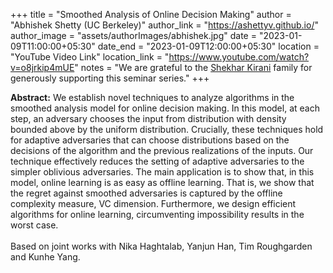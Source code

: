 +++
title = "Smoothed Analysis of Online Decision Making"
author = "Abhishek Shetty (UC Berkeley)"
author_link = "https://ashettyv.github.io/"
author_image = "assets/authorImages/abhishek.jpg"
date = "2023-01-09T11:00:00+05:30"
date_end = "2023-01-09T12:00:00+05:30"
location = "YouTube Video Link"
location_link = "https://www.youtube.com/watch?v=o8jrkip4mUE"
notes = "We are grateful to the <a href = "https://www.accel.com/people/shekhar-kirani" target= "_blank">Shekhar Kirani</a> family for generously supporting this seminar series."
+++

<b>Abstract:</b>
We establish novel techniques to analyze algorithms in the smoothed analysis model for online decision making.
In this model, at each step, an adversary chooses the input from distribution with density bounded above by the
uniform distribution. Crucially, these techniques hold for adaptive adversaries that can choose distributions based
on the decisions of the algorithm and the previous realizations of the inputs. Our technique effectively reduces the
setting of adaptive adversaries to the simpler oblivious adversaries. The main application is to show that, in this
model, online learning is as easy as offline learning. That is, we show that the regret against smoothed adversaries
is captured by the offline complexity measure, VC dimension. Furthermore, we design efficient algorithms for online
learning, circumventing impossibility results in the worst case.
<br><br>
Based on joint works with Nika Haghtalab, Yanjun Han, Tim Roughgarden and Kunhe Yang.
